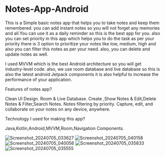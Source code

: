 # Notes-App-Android
This is a Simple basic notes app that helps you to take notes and keep them remembered. you can add instant notes so you will not forget any memories and all.You can use it as a daily reminder so this is the best app for you. also you can set priority in this app which helps you to do the task as per your priority there is 3 option to prioritize your notes like low, medium, high and also you can filter this notes as per your need. also, you can delete and update notes as well.

I used MVVM which is the best Android architecture so you will get industry-level code. also, we use room database and live database so this is also the latest android Jetpack components it is also helpful to increase the performance of your application.

Features of notes app?

Clean UI Design.
Room & Live Database.
Create ,Show Notes & Edit,Delete Notes & Filter,Search Notes. 
Notes filtering by priority.
Capture, edit, and collaborate on your notes on any device, anywhere.

Technology I used for making this app?

Java,Kotlin,Android,MVVM,Room,Navigation Components.

![Screenshot_20240705_033627](https://github.com/shikha046/Notes-App-Android/assets/101914410/902834f4-8d8f-485f-8478-92100d2cf30a) ![Screenshot_20240705_040158](https://github.com/shikha046/Notes-App-Android/assets/101914410/d0937b0d-232d-463c-8d0f-8f82ab0ad937) ![Screenshot_20240705_040056](https://github.com/shikha046/Notes-App-Android/assets/101914410/03225394-a9ed-4ade-8741-1bde6a291849)
![Screenshot_20240705_035833](https://github.com/shikha046/Notes-App-Android/assets/101914410/14047dbc-d446-4636-b6d9-51035926b02a)
![Screenshot_20240705_035555](https://github.com/shikha046/Notes-App-Android/assets/101914410/0eecfd73-ac56-483a-84c1-fb0c347ff2f2)


